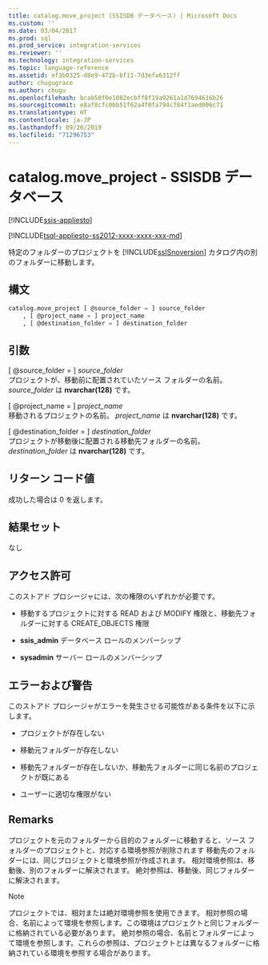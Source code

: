 ```yaml
---
title: catalog.move_project (SSISDB データベース) | Microsoft Docs
ms.custom: ''
ms.date: 03/04/2017
ms.prod: sql
ms.prod_service: integration-services
ms.reviewer: ''
ms.technology: integration-services
ms.topic: language-reference
ms.assetid: ef3b0325-d8e9-472b-bf11-7d3efa6312ff
author: chugugrace
ms.author: chugu
ms.openlocfilehash: bcab50f0e1082ecbff8f19a9261a1d7694616b26
ms.sourcegitcommit: e8af8cfc0bb51f62a4f0fa794c784f1aed006c71
ms.translationtype: HT
ms.contentlocale: ja-JP
ms.lasthandoff: 09/26/2019
ms.locfileid: "71296753"
---
```

# <a name="catalogmove_project---ssisdb-database"></a>catalog.move_project - SSISDB データベース

[!INCLUDE[ssis-appliesto](../../includes/ssis-appliesto-ssvrpluslinux-asdb-asdw-xxx.md)]


[!INCLUDE[tsql-appliesto-ss2012-xxxx-xxxx-xxx-md](../../includes/tsql-appliesto-ss2012-xxxx-xxxx-xxx-md.md)]

  特定のフォルダーのプロジェクトを [!INCLUDE[ssISnoversion](../../includes/ssisnoversion-md.md)] カタログ内の別のフォルダーに移動します。  
  
## <a name="syntax"></a>構文  
  
```sql  
catalog.move_project [ @source_folder = ] source_folder  
    , [ @project_name = ] project_name  
    , [ @destination_folder = ] destination_folder  
```  
  
## <a name="arguments"></a>引数  
 [ @source_folder = ] *source_folder*  
 プロジェクトが、移動前に配置されていたソース フォルダーの名前。 *source_folder* は **nvarchar(128)** です。  
  
 [ @project_name = ] *project_name*  
 移動されるプロジェクトの名前。 *project_name* は **nvarchar(128)** です。  
  
 [ @destination_folder = ] *destination_folder*  
 プロジェクトが移動後に配置される移動先フォルダーの名前。 *destination_folder* は **nvarchar(128)** です。  
  
## <a name="return-code-value"></a>リターン コード値  
 成功した場合は 0 を返します。  
  
## <a name="result-sets"></a>結果セット  
 なし  
  
## <a name="permissions"></a>アクセス許可  
 このストアド プロシージャには、次の権限のいずれかが必要です。  
  
-   移動するプロジェクトに対する READ および MODIFY 権限と、移動先フォルダーに対する CREATE_OBJECTS 権限  
  
-   **ssis_admin** データベース ロールのメンバーシップ  
  
-   **sysadmin** サーバー ロールのメンバーシップ  
  
## <a name="errors-and-warnings"></a>エラーおよび警告  
 このストアド プロシージャがエラーを発生させる可能性がある条件を以下に示します。  
  
-   プロジェクトが存在しない  
  
-   移動元フォルダーが存在しない  
  
-   移動先フォルダーが存在しないか、移動先フォルダーに同じ名前のプロジェクトが既にある  
  
-   ユーザーに適切な権限がない  
  
## <a name="remarks"></a>Remarks  
 プロジェクトを元のフォルダーから目的のフォルダーに移動すると、ソース フォルダーのプロジェクトと、対応する環境参照が削除されます 移動先のフォルダーには、同じプロジェクトと環境参照が作成されます。 相対環境参照は、移動後、別のフォルダーに解決されます。 絶対参照は、移動後、同じフォルダーに解決されます。  
  
> [!NOTE]  
>  プロジェクトでは、相対または絶対環境参照を使用できます。 相対参照の場合、名前によって環境を参照します。この環境はプロジェクトと同じフォルダーに格納されている必要があります。 絶対参照の場合、名前とフォルダーによって環境を参照します。これらの参照は、プロジェクトとは異なるフォルダーに格納されている環境を参照する場合があります。  
  
  
